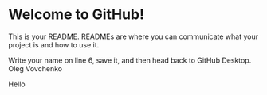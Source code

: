 # Welcome to GitHub!

This is your README. READMEs are where you can communicate what your project is and how to use it.

Write your name on line 6, save it, and then head back to GitHub Desktop.
Oleg Vovchenko

Hello